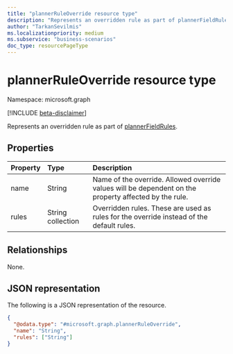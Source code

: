 ```yaml
---
title: "plannerRuleOverride resource type"
description: "Represents an overridden rule as part of plannerFieldRules."
author: "TarkanSevilmis"
ms.localizationpriority: medium
ms.subservice: "business-scenarios"
doc_type: resourcePageType
---
```


# plannerRuleOverride resource type

Namespace: microsoft.graph

[!INCLUDE [beta-disclaimer](../../includes/beta-disclaimer.md)]

Represents an overridden rule as part of [plannerFieldRules](../resources/plannerfieldrules.md).

## Properties

|Property|Type|Description|
|:---|:---|:---|
|name|String|Name of the override. Allowed override values will be dependent on the property affected by the rule.|
|rules|String collection|Overridden rules. These are used as rules for the override instead of the default rules.|

## Relationships

None.

## JSON representation

The following is a JSON representation of the resource.
<!-- {
  "blockType": "resource",
  "@odata.type": "microsoft.graph.plannerRuleOverride"
}
-->
``` json
{
  "@odata.type": "#microsoft.graph.plannerRuleOverride",
  "name": "String",
  "rules": ["String"]
}
```
